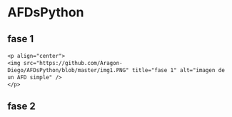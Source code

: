 # AFDsPython
## fase 1
    <p align="center"> 
    <img src="https://github.com/Aragon-Diego/AFDsPython/blob/master/img1.PNG" title="fase 1" alt="imagen de un AFD simple" />
    </p>
## fase 2
